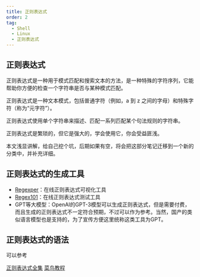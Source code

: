 ```yaml
---
title: 正则表达式
order: 2
tag:
  - Shell
  - Linux
  - 正则表达式
---
```


## 正则表达式

正则表达式是一种用于模式匹配和搜索文本的方法，是一种特殊的字符序列，它能帮助你方便的检查一个字符串是否与某种模式匹配。

正则表达式是一种文本模式，包括普通字符（例如，a 到 z 之间的字母）和特殊字符（称为“元字符”）。

正则表达式使用单个字符串来描述、匹配一系列匹配某个句法规则的字符串。

正则表达式是繁琐的，但它是强大的，学会使用它，你会受益匪浅。

本文浅显讲解，给自己挖个坑，后期如果有空，将会把这部分笔记迁移到一个新的分类中，并补充详细。


## 正则表达式的生成工具

* [Regexper](https://regexper.com/)：在线正则表达式可视化工具
* [Regex101](https://regex101.com/)：在线正则表达式测试工具
* GPT等大模型：OpenAI的GPT-3模型可以生成正则表达式，但是需要付费，而且生成的正则表达式不一定符合预期，不过可以作为参考。当然，国产的类似语言模型也是支持的，为了宣传方便这里统称这类工具为GPT。
  
## 正则表达式的语法

可以参考

[正则表达式全集](https://tool.oschina.net/uploads/apidocs/jquery/regexp.html)
[菜鸟教程](https://www.runoob.com/regexp/regexp-syntax.html)

